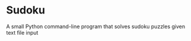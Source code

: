 Sudoku
======

A small Python command-line program that solves sudoku puzzles given text file input
